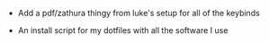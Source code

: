 - Add a pdf/zathura thingy from luke's setup for all of the keybinds 

- An install script for my dotfiles with all the software I use
